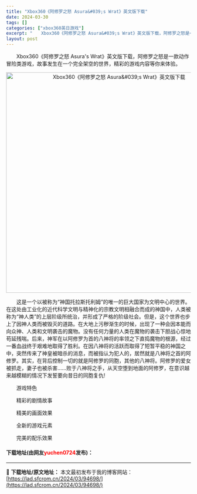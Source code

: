 ```yaml
---
title: "Xbox360《阿修罗之怒 Asura&#039;s Wrat》英文版下载"
date: 2024-03-30
tags: []
categories: ["xbox360英日游戏"]
excerpt: "　　Xbox360《阿修罗之怒 Asura&#039;s Wrat》英文版下载，阿修罗之怒是一款动作冒险类游戏，故事发生在一个完全架空的世界，精彩的游戏内容等你来体验。 　　这是一个以被称为&ldquo;神国托拉斯托利姆&rdquo;的唯一的巨大国家为文明中心的世界。在这处由工业化的近代科学文明与精神&hellip;"
layout: post
---
```


 <p>　　Xbox360《阿修罗之怒 Asura&#39;s Wrat》英文版下载，阿修罗之怒是一款动作冒险类游戏，故事发生在一个完全架空的世界，精彩的游戏内容等你来体验。</p> <p align="center"><img align="" border="0" src="https://lad.sfcrom.cn/wp-content/uploads/2024/03/20240330_6607d686df391.webp" width="600" alt="Xbox360《阿修罗之怒 Asura&amp;#039;s Wrat》英文版下载" /></p> <p>　　这是一个以被称为&ldquo;神国托拉斯托利姆&rdquo;的唯一的巨大国家为文明中心的世界。在这处由工业化的近代科学文明与精神化的宗教文明相融合而成的神国中，人类被称为&ldquo;神人类&rdquo;的上层阶级所统治，并形成了严格的阶级社会。但是，这个世界也步上了因神人类而被毁灭的道路。在大地上污秽渐生的时候，出现了一种会因本能而向众神、人类和文明袭击的魔物。没有任何力量的人类在魔物的袭击下胆战心惊地苟延残喘。后来，神军在以阿修罗为首的八神将的率领之下直捣魔物的根源，经过一番血战终于艰难地取得了胜利。在因八神将的活跃而取得了短暂平稳的神国之中，突然传来了神皇被暗杀的消息，而被指认为犯人的，居然就是八神将之首的阿修罗。其实，在背后控制一切的就是阿修罗的同胞，其他的八神将。阿修罗的爱女被抓走，妻子也被杀害&hellip;&hellip;败于八神将之手，从天空堕到地面的阿修罗，在意识越来越模糊的情况下发誓要向昔日的同胞复仇!</p> <p>　　游戏特色</p> <p>　　精彩的剧情故事</p> <p>　　精美的画面效果</p> <p>　　全新的游戏元素</p> <p>　　完美的配乐效果</p> <p><h4>下载地址(由网友<font color="red">yuchen0724</font>发布)：</h4></p> 

---
📖 **下载地址/原文地址：** 本文最初发布于我的博客网站：[https://lad.sfcrom.cn/2024/03/94698/](https://lad.sfcrom.cn/2024/03/94698/)
